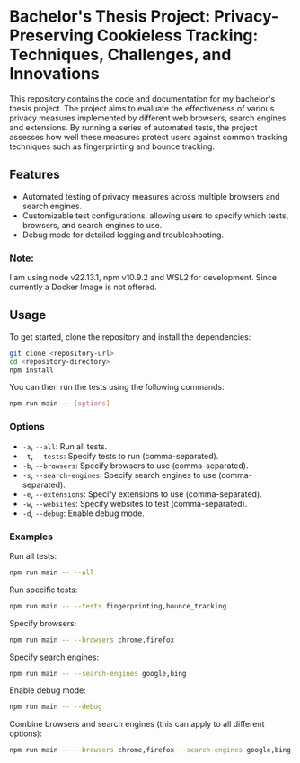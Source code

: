 # Bachelor's Thesis Project: Privacy-Preserving Cookieless Tracking: Techniques, Challenges, and Innovations

This repository contains the code and documentation for my bachelor's thesis project. The project aims to evaluate the effectiveness of various privacy measures implemented by different web browsers, search engines and extensions. By running a series of automated tests, the project assesses how well these measures protect users against common tracking techniques such as fingerprinting and bounce tracking.

## Features

- Automated testing of privacy measures across multiple browsers and search engines.
- Customizable test configurations, allowing users to specify which tests, browsers, and search engines to use.
- Debug mode for detailed logging and troubleshooting.

### Note:

I am using node v22.13.1, npm v10.9.2 and WSL2 for development. Since currently a Docker Image is not offered.

## Usage

To get started, clone the repository and install the dependencies:

```sh
git clone <repository-url>
cd <repository-directory>
npm install
```

You can then run the tests using the following commands:

```sh
npm run main -- [options]
```

### Options

- `-a`, `--all`: Run all tests.
- `-t`, `--tests`: Specify tests to run (comma-separated).
- `-b`, `--browsers`: Specify browsers to use (comma-separated).
- `-s`, `--search-engines`: Specify search engines to use (comma-separated).
- `-e`, `--extensions`: Specify extensions to use (comma-separated).
- `-w`, `--websites`: Specify websites to test (comma-separated).
- `-d`, `--debug`: Enable debug mode.

### Examples

Run all tests:

```sh
npm run main -- --all
```

Run specific tests:

```sh
npm run main -- --tests fingerprinting,bounce_tracking
```

Specify browsers:

```sh
npm run main -- --browsers chrome,firefox
```

Specify search engines:

```sh
npm run main -- --search-engines google,bing
```

Enable debug mode:

```sh
npm run main -- --debug
```

Combine browsers and search engines (this can apply to all different options):

```sh
npm run main -- --browsers chrome,firefox --search-engines google,bing
```

